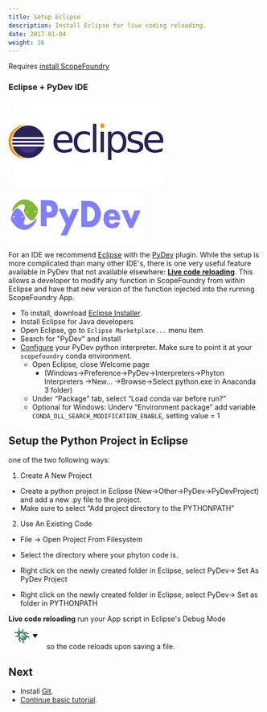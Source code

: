 ```yaml
---
title: Setup Eclipse
description: Install Eclipse for live coding reloading.
date: 2017-01-04
weight: 16
---
```


[anaconda_dl]: https://www.continuum.io/downloads
[Eclipse]: http://www.eclipse.org
[PyDev]: http://www.pydev.org
[conda_env]: http://conda.pydata.org/docs/using/envs.html
[install ScopeFoundry]: /docs/1_getting-started/
[Qt Creator]: https://www.qt.io/offline-installers

Requires [install ScopeFoundry]


### Eclipse + PyDev IDE

![eclipse-logo](eclipse-logo.png)

![pydev-logo](pydev-logo.png)

For an IDE we recommend [Eclipse] with the [PyDev] plugin. While the setup is more complicated than many other IDE's, there is one very useful feature available in PyDev that not available elsewhere: [**Live code reloading**](http://www.pydev.org/manual_adv_debugger_auto_reload.html). This allows a developer to modify any function in ScopeFoundry from within Eclipse and have that new version of the function injected into the running ScopeFoundry App. 

- To install, download [Eclipse Installer](http://www.eclipse.org/downloads/).
- Install Eclipse for Java developers
- Open Eclipse, go to `Eclipse Marketplace...` menu item
- Search for "PyDev" and install
- [Configure](http://www.pydev.org/manual_101_interpreter.html) your PyDev python interpreter. Make sure to point it at your `scopefoundry` conda environment.
  - Open Eclipse, close Welcome page
    - (Windows->Preference->PyDev->Interpreters->Phyton Interpreters ->New… ->Browse->Select python.exe in Anaconda 3 folder)
  - Under “Package” tab, select “Load conda var before run?”
  - Optional for Windows: Underv “Environment package” add variable `CONDA_DLL_SEARCH_MODIFICATION_ENABLE`, setting value = 1

## Setup the Python Project in Eclipse

one of the two following ways:

1. Create A New Project
  - Create a python project in Eclipse (New->Other->PyDev->PyDevProject) and add a new .py file to the project.
  - Make sure to select “Add project directory to the PYTHONPATH”

2. Use An Existing Code
  - File -> Open Project From Filesystem
  
  - Select the directory where your phyton code is.
  
  - Right click on the newly created folder in Eclipse, select PyDev-> Set As PyDev Project
  
  - Right click on the newly created folder in Eclipse, select PyDev-> Set as folder in PYTHONPATH

**Live code reloading** run your App script in Eclipse's Debug Mode ![10_eclipse_debug_mode](eclipse_debug_mode.png) so the code reloads upon saving a file.





## Next 

- Install [Git](../20_git).
- [Continue basic tutorial](/docs/11_tools-tutorials/2_hardware-1/).
